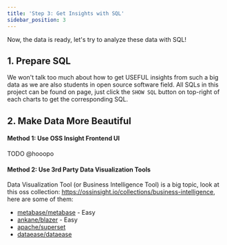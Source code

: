 ```yaml
---
title: 'Step 3: Get Insights with SQL'
sidebar_position: 3
---
```


Now, the data is ready, let's try to analyze these data with SQL!

## 1. Prepare SQL

We won't talk too much about how to get USEFUL insights from such a big data as we are also students in open source software field. All SQLs in this project can be found on page, just click the `SHOW SQL` button on top-right of each charts to get the corresponding SQL.

## 2. Make Data More Beautiful

#### Method 1: Use OSS Insight Frontend UI

TODO @hooopo

#### Method 2: Use 3rd Party Data Visualization Tools

Data Visualization Tool (or Business Intelligence Tool) is a big topic, look at this oss collection: https://ossinsight.io/collections/business-intelligence, here are some of them:

* [metabase/metabase](https://github.com/metabase/metabase) - Easy
* [ankane/blazer](https://github.com/ankane/blazer) - Easy
* [apache/superset](https://github.com/apache/superset)
* [dataease/dataease](https://github.com/dataease/dataease)
